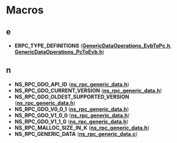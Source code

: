 
# Macros



## e

* **ERPC\_TYPE\_DEFINITIONS** ([**GenericDataOperations\_EvbToPc.h**](_generic_data_operations___evb_to_pc_8h.md), [**GenericDataOperations\_PcToEvb.h**](_generic_data_operations___pc_to_evb_8h.md))


## n

* **NS\_RPC\_GDO\_API\_ID** ([**ns\_rpc\_generic\_data.h**](ns__rpc__generic__data_8h.md))
* **NS\_RPC\_GDO\_CURRENT\_VERSION** ([**ns\_rpc\_generic\_data.h**](ns__rpc__generic__data_8h.md))
* **NS\_RPC\_GDO\_OLDEST\_SUPPORTED\_VERSION** ([**ns\_rpc\_generic\_data.h**](ns__rpc__generic__data_8h.md))
* **NS\_RPC\_GDO\_V0\_0\_1** ([**ns\_rpc\_generic\_data.h**](ns__rpc__generic__data_8h.md))
* **NS\_RPC\_GDO\_V1\_0\_0** ([**ns\_rpc\_generic\_data.h**](ns__rpc__generic__data_8h.md))
* **NS\_RPC\_GDO\_V1\_1\_0** ([**ns\_rpc\_generic\_data.h**](ns__rpc__generic__data_8h.md))
* **NS\_RPC\_MALLOC\_SIZE\_IN\_K** ([**ns\_rpc\_generic\_data.h**](ns__rpc__generic__data_8h.md))
* **NS\_RPC\_GENERIC\_DATA** ([**ns\_rpc\_generic\_data.c**](ns__rpc__generic__data_8c.md))





